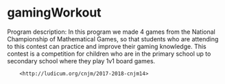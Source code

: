 # gamingWorkout

Program description:
        In this program we made 4 games from the National Championship of Mathematical Games, so that students who are attending to this contest can practice and improve their gaming knowledge. This contest is a competition for children who are in the primary school up to secondary school where they play 1v1 board games.

        
        
        <http://ludicum.org/cnjm/2017-2018-cnjm14>
